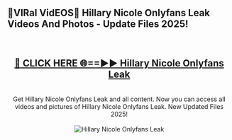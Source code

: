 <h2>🔴VIRal VidEOS🔴 Hillary Nicole Onlyfans Leak Videos And Photos - Update Files 2025!</h2>
<br>
<div align="center">
<h2><a href="https://virallinks.top/odZfE0" rel="nofollow">🔴 CLICK HERE 🌐==►► Hillary Nicole Onlyfans Leak</a></h2>
<br>
Get Hillary Nicole Onlyfans Leak and all content. Now you can access all videos and pictures of Hillary Nicole Onlyfans Leak. New Updated Files 2025!
<br>
<br>
<a href="https://virallinks.top/odZfE0" rel="nofollow" data-target="animated-image.originalLink"><img src="https://i.imgur.com/dJHk4Zq.gif)" alt="Hillary Nicole Onlyfans Leak" style="max-width: 100%; display: inline-block;" data-target="animated-image.originalImage"></a>
</div>
<br>

